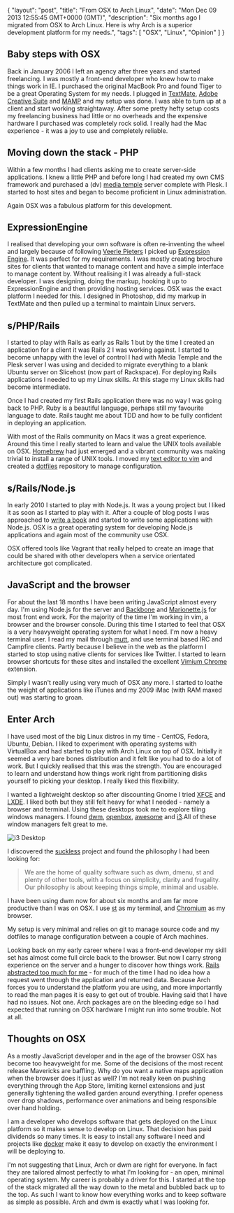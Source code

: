 {
  "layout": "post",
  "title": "From OSX to Arch Linux",
  "date": "Mon Dec 09 2013 12:55:45 GMT+0000 (GMT)",
  "description": "Six months ago I migrated from OSX to Arch Linux. Here is why Arch is a superior development platform for my needs.",
  "tags": [
    "OSX",
    "Linux",
    "Opinion"
  ]
}

## Baby steps with OSX  

Back in January 2006 I left an agency after three years and started freelancing. I was mostly a front-end developer who knew how to make things work in IE. I purchased the original MacBook Pro and found Tiger to be a great Operating System for my needs. I plugged in [TextMate][1], [Adobe Creative Suite][2] and [MAMP][3] and my setup was done. I was able to turn up at a client and start working straightaway. After some pretty hefty setup costs my freelancing business had little or no overheads and the expensive hardware I purchased was completely rock solid. I really had the Mac experience - it was a joy to use and completely reliable.

## Moving down the stack - PHP

Within a few months I had clients asking me to create server-side applications. I knew a little PHP and before long I had created my own CMS framework and purchased a (dv) [media temple][26] server complete with Plesk. I started to host sites and began to become proficient in Linux administration. 

Again OSX was a fabulous platform for this development.

## ExpressionEngine

I realised that developing your own software is often re-inventing the wheel and largely because of following [Veerle Pieters][4] I picked up [Expression Engine][5]. It was perfect for my requirements. I was mostly creating brochure sites for clients that wanted to manage content and have a simple interface to manage content by. Without realising it I was already a full-stack developer. I was designing, doing the markup, hooking it up to ExpressionEngine and then providing hosting services. OSX was the exact platform I needed for this. I designed in Photoshop, did my markup in TextMate and then pulled up a terminal to maintain Linux servers. 

## s/PHP/Rails

I started to play with Rails as early as Rails 1 but by the time I created an application for a client it was Rails 2 I was working against. I started to become unhappy with the level of control I had with Media Temple and the Plesk server I was using and decided to migrate everything to a blank Ubuntu server on Slicehost (now part of Rackspace). For deploying Rails applications I needed to up my Linux skills. At this stage my Linux skills had become intermediate. 

Once I had created my first Rails application there was no way I was going back to PHP. Ruby is a beautiful language, perhaps still my favourite language to date. Rails taught me about TDD and how to be fully confident in deploying an application. 

With most of the Rails community on Macs it was a great experience. Around this time I really started to learn and value the UNIX tools available on OSX. [Homebrew][7] had just emerged and a vibrant community was making trivial to install a range of UNIX tools. I moved my [text editor to vim][8] and created a [dotfiles][9] repository to manage configuration. 

## s/Rails/Node.js

In early 2010 I started to play with Node.js. It was a young project but I liked it as soon as I started to play with it. After a couple of blog posts I was approached to [write a book][6] and started to write some applications with Node.js. OSX is a great operating system for developing Node.js applications and again most of the community use OSX.

OSX offered tools like Vagrant that really helped to create an image that could be shared with other developers when a service orientated architecture got complicated. 

## JavaScript and the browser

For about the last 18 months I have been writing JavaScript almost every day. I'm using Node.js for the server and [Backbone][11] and [Marionette.js][10] for most front end work. For the majority of the time I'm working in vim, a browser and the browser console. During this time I started to feel that OSX is a very heavyweight operating system for what I need. I'm now a heavy terminal user. I read my mail through [mutt][12], and use terminal based IRC and Campfire clients. Partly because I believe in the web as the platform I started to stop using native clients for services like Twitter. I started to learn browser shortcuts for these sites and installed the excellent [Vimium Chrome][13] extension.

Simply I wasn't really using very much of OSX any more. I started to loathe the weight of applications like iTunes and my 2009 iMac (with RAM maxed out) was starting to groan. 

## Enter Arch

I have used most of the big Linux distros in my time - CentOS, Fedora, Ubuntu, Debian. I liked to experiment with operating systems with VirtualBox and had started to play with Arch Linux on top of OSX. Initially it seemed a very bare bones distribution and it felt like you had to do a lot of work. But I quickly realised that this was the strength. You are encouraged to learn and understand how things work right from partitioning disks yourself to picking your desktop. I really liked this flexibility.

I wanted a lightweight desktop so after discounting Gnome I tried [XFCE][15] and [LXDE][16]. I liked both but they still felt heavy for what I needed - namely a browser and terminal. Using these desktops took me to explore tiling windows managers. I found [dwm][17], [openbox][18], [awesome][19] and [i3][20].All of these window managers felt great to me. 

![i3 Desktop][21]

I discovered the [suckless][22] project and found the philosophy I had been looking for:

> We are the home of quality software such as dwm, dmenu, st and plenty of other tools, with a focus on simplicity, clarity and frugality. Our philosophy is about keeping things simple, minimal and usable.

I have been using dwm now for about six months and am far more productive than I was on OSX. I use [st][23] as my terminal, and [Chromium][24] as my browser. 

My setup is very minimal and relies on git to manage source code and my dotfiles to manage configuration between a couple of Arch machines. 

Looking back on my early career where I was a front-end developer my skill set has almost come full circle back to the browser. But now I carry strong experience on the server and a hunger to discover how things work. [Rails abstracted too much for me][27] - for much of the time I had no idea how a request went through the application and returned data. Because Arch forces you to understand the platform you are using, and more importantly to read the man pages it is easy to get out of trouble. Having said that I have had no issues. Not one. Arch packages are on the bleeding edge so I had expected that running on OSX hardware I might run into some trouble. Not at all.

## Thoughts on OSX

As a mostly JavaScript developer and in the age of the browser OSX has become too heavyweight for me. Some of the decisions of the most recent release Mavericks are baffling. Why do you want a native maps application when the browser does it just as well? I'm not really keen on pushing everything through the App Store, limiting kernel extensions and just generally tightening the walled garden around everything. I prefer openess over drop shadows, performance over animations and being responsible over hand holding. 

I am a developer who develops software that gets deployed on the Linux platform so it makes sense to develop on Linux. That decision has paid dividends so many times. It is easy to install any software I need and projects like [docker][25] make it easy to develop on exactly the environment I will be deploying to. 

I'm not suggesting that Linux, Arch or dwm are right for everyone. In fact they are tailored almost perfectly to what I'm looking for - an open, minimal operating system. My career is probably a driver for this. I started at the top of the stack migrated all the way down to the metal and bubbled back up to the top. As such I want to know how everything works and to keep software as simple as possible. Arch and dwm is exactly what I was looking for. 

[1]: http://macromates.com/
[2]: https://www.adobe.com/au/products/cs6.html
[3]: http://www.mamp.info/en/index.html
[4]: http://veerle.duoh.com/
[5]: http://ellislab.com/expressionengine/
[6]: http://nodejsbook.io/
[7]: http://brew.sh/
[8]: http://shapeshed.com/vim-eighteen-months-on/
[9]: https://github.com/shapeshed/dotfiles
[10]: http://backbonejs.org/
[11]: http://marionettejs.com/
[12]: http://www.mutt.org/
[13]: http://vimium.github.io/
[14]: https://www.gnome.org/
[15]: http://www.xfce.org/
[16]: http://lxde.org/
[17]: http://dwm.suckless.org/
[18]: http://openbox.org/
[19]: http://awesome.naquadah.org/
[20]: http://i3wm.org/
[21]: http://shapeshed.com/images/articles/i3-9.bigthumb.png
[22]: http://suckless.org/
[23]: http://st.suckless.org/
[24]: http://www.chromium.org/Home
[25]: http://www.docker.io/
[26]: https://www.mediatemple.net
[27]: http://shapeshed.com/all-magic-comes-with-a-price/

